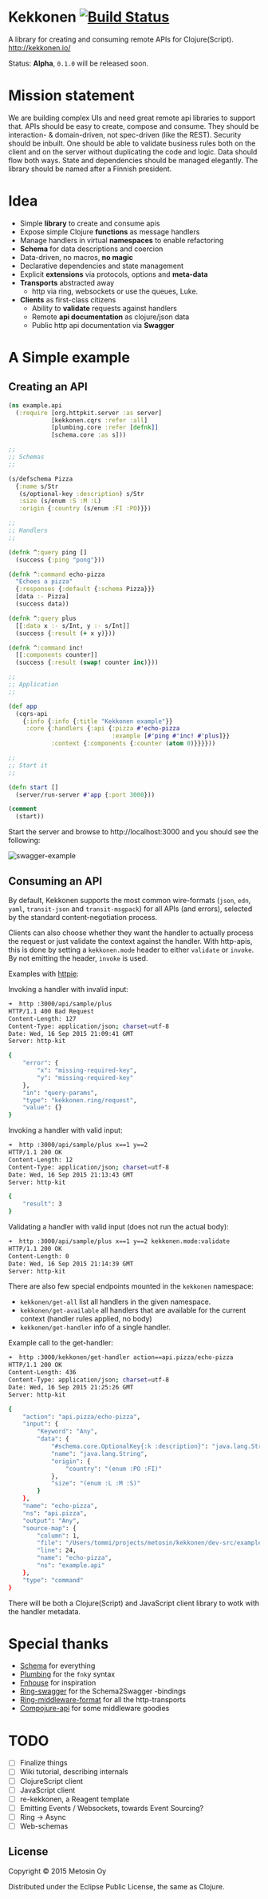 # Kekkonen [![Build Status](https://travis-ci.org/metosin/kekkonen.svg?branch=master)](https://travis-ci.org/metosin/kekkonen)

A library for creating and consuming remote APIs for Clojure(Script). http://kekkonen.io/

Status: **Alpha**, `0.1.0` will be released soon.

# Mission statement

We are building complex UIs and need great remote api libraries to support that. APIs should be easy to
create, compose and consume. They should be interaction- & domain-driven, not spec-driven (like the REST).
Security should be inbuilt. One should be able to validate business rules both on the client and on the server
without duplicating the code and logic. Data should flow both ways. State and dependencies should be managed
elegantly. The library should be named after a Finnish president.

# Idea

- Simple **library** to create and consume apis
- Expose simple Clojure **functions** as message handlers
- Manage handlers in virtual **namespaces** to enable refactoring
- **Schema** for data descriptions and coercion
- Data-driven, no macros, **no magic**
- Declarative dependencies and state management
- Explicit **extensions** via protocols, options and **meta-data**
- **Transports** abstracted away
  - http via ring, websockets or use the queues, Luke.
- **Clients** as first-class citizens
  - Ability to **validate** requests against handlers
  - Remote **api documentation** as clojure/json data
  - Public http api documentation via **Swagger**
  
# A Simple example

## Creating an API

```clojure
(ns example.api
  (:require [org.httpkit.server :as server]
            [kekkonen.cqrs :refer :all]
            [plumbing.core :refer [defnk]]
            [schema.core :as s]))

;;
;; Schemas
;;

(s/defschema Pizza
  {:name s/Str
   (s/optional-key :description) s/Str
   :size (s/enum :S :M :L)
   :origin {:country (s/enum :FI :PO)}})

;;
;; Handlers
;;

(defnk ^:query ping []
  (success {:ping "pong"}))

(defnk ^:command echo-pizza
  "Echoes a pizza"
  {:responses {:default {:schema Pizza}}}
  [data :- Pizza]
  (success data))

(defnk ^:query plus
  [[:data x :- s/Int, y :- s/Int]]
  (success {:result (+ x y)}))

(defnk ^:command inc!
  [[:components counter]]
  (success {:result (swap! counter inc)}))

;;
;; Application
;;

(def app
  (cqrs-api
    {:info {:info {:title "Kekkonen example"}}
     :core {:handlers {:api {:pizza #'echo-pizza
                             :example [#'ping #'inc! #'plus]}}
            :context {:components {:counter (atom 0)}}}}))

;;
;; Start it
;;

(defn start []
  (server/run-server #'app {:port 3000}))

(comment
  (start))
```

Start the server and browse to http://localhost:3000 and you should see the following:

![swagger-example](https://raw.githubusercontent.com/wiki/metosin/kekkonen/swagger-example.png)

## Consuming an API

By default, Kekkonen supports the most common wire-formats (`json`, `edn`, `yaml`, `transit-json` 
and `transit-msgpack`) for all APIs (and errors), selected by the standard content-negotiation process.

Clients can also choose whether they want the handler to actually process the request or just validate the
context against the handler. With http-apis, this is done by setting a `kekkonen.mode` header to either
`validate` or `invoke`. By not emitting the header, `invoke` is used.

Examples with [httpie](https://github.com/jkbrzt/httpie):

Invoking a handler with invalid input:

```bash
➜  http :3000/api/sample/plus
HTTP/1.1 400 Bad Request
Content-Length: 127
Content-Type: application/json; charset=utf-8
Date: Wed, 16 Sep 2015 21:09:41 GMT
Server: http-kit

{
    "error": {
        "x": "missing-required-key",
        "y": "missing-required-key"
    },
    "in": "query-params",
    "type": "kekkonen.ring/request",
    "value": {}
}
```

Invoking a handler with valid input:

```bash
➜  http :3000/api/sample/plus x==1 y==2
HTTP/1.1 200 OK
Content-Length: 12
Content-Type: application/json; charset=utf-8
Date: Wed, 16 Sep 2015 21:13:43 GMT
Server: http-kit

{
    "result": 3
}
```

Validating a handler with valid input (does not run the actual body):

```bash
➜  http :3000/api/sample/plus x==1 y==2 kekkonen.mode:validate
HTTP/1.1 200 OK
Content-Length: 0
Date: Wed, 16 Sep 2015 21:14:39 GMT
Server: http-kit

```

There are also few special endpoints mounted in the `kekkonen` namespace:

* `kekkonen/get-all` list all handlers in the given namespace.
* `kekkonen/get-available` all handlers that are available for the current context (handler rules applied, no body)
* `kekkonen/get-handler` info of a single handler.

Example call to the get-handler:

```bash
➜  http :3000/kekkonen/get-handler action==api.pizza/echo-pizza
HTTP/1.1 200 OK
Content-Length: 436
Content-Type: application/json; charset=utf-8
Date: Wed, 16 Sep 2015 21:25:26 GMT
Server: http-kit

{
    "action": "api.pizza/echo-pizza",
    "input": {
        "Keyword": "Any",
        "data": {
            "#schema.core.OptionalKey{:k :description}": "java.lang.String",
            "name": "java.lang.String",
            "origin": {
                "country": "(enum :PO :FI)"
            },
            "size": "(enum :L :M :S)"
        }
    },
    "name": "echo-pizza",
    "ns": "api.pizza",
    "output": "Any",
    "source-map": {
        "column": 1,
        "file": "/Users/tommi/projects/metosin/kekkonen/dev-src/example/api.clj",
        "line": 24,
        "name": "echo-pizza",
        "ns": "example.api"
    },
    "type": "command"
}
```

There will be both a Clojure(Script) and JavaScript client library to wotk with the handler metadata.

# Special thanks

- [Schema](https://github.com/Prismatic/schema) for everything
- [Plumbing](https://github.com/Prismatic/plumbing) for the `fnk`y syntax
- [Fnhouse](https://github.com/Prismatic/fnhouse) for inspiration
- [Ring-swagger](https://github.com/metosin/ring-swagger) for the Schema2Swagger -bindings
- [Ring-middleware-format](https://github.com/ngrunwald/ring-middleware-format) for all the http-transports
- [Compojure-api](https://github.com/metosin/compojure-api) for some middleware goodies

# TODO

- [ ] Finalize things
- [ ] Wiki tutorial, describing internals
- [ ] ClojureScript client
- [ ] JavaScript client
- [ ] re-kekkonen, a Reagent template
- [ ] Emitting Events / Websockets, towards Event Sourcing?
- [ ] Ring -> Async
- [ ] Web-schemas

## License

Copyright © 2015 Metosin Oy

Distributed under the Eclipse Public License, the same as Clojure.
